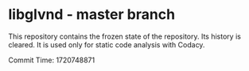 # libglvnd - master branch

This repository contains the frozen state of the repository.
Its history is cleared. It is used only for static code
analysis with Codacy.

Commit Time: 1720748871